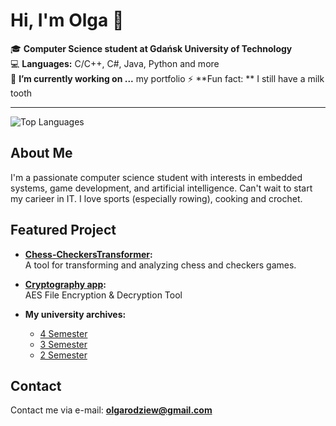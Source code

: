 # Hi, I'm Olga 👋

🎓 **Computer Science student at Gdańsk University of Technology**  
💻 **Languages:** C/C++, C#, Java, Python and more  
🔭  **I’m currently working on ...** my portfolio
⚡ **Fun fact: ** I still have a milk tooth

---
![Top Languages](https://github-readme-stats.vercel.app/api/top-langs/?username=TheOlgen&layout=compact)

## About Me

I'm a passionate computer science student with interests in embedded systems, game development, and artificial intelligence. Can't wait to start my carieer in IT. I love sports (especially rowing), cooking and crochet. 

## Featured Project

- **[Chess-CheckersTransformer](https://github.com/TheOlgen/Chess-CheckersTransformer):**  
  A tool for transforming and analyzing chess and checkers games.
  
- **[Cryptography app](https://github.com/TheOlgen/cryptography-project](https://github.com/TheOlgen/PGsem4)):**  
  AES File Encryption & Decryption Tool

- **My university archives:**
  - [4 Semester](https://github.com/TheOlgen/PGsem4)
  - [3 Semester](https://github.com/TheOlgen/PG_sem3)
  - [2 Semester](https://github.com/TheOlgen/PG_sem2)
  


## Contact

Contact me via e-mail: **olgarodziew@gmail.com**


<!--
**TheOlgen/TheOlgen** is a ✨ _special_ ✨ repository because its `README.md` (this file) appears on your GitHub profile.

Here are some ideas to get you started:

- 🔭 I’m currently working on ...
- 🌱 I’m currently learning ...
- 👯 I’m looking to collaborate on ...
- 🤔 I’m looking for help with ...
- 💬 Ask me about ...
- 📫 How to reach me: ...
- 😄 Pronouns: ...
- ⚡ Fun fact: ...
-->
